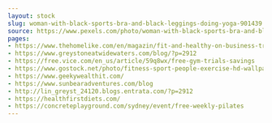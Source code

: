 ```yaml
---
layout: stock
slug: woman-with-black-sports-bra-and-black-leggings-doing-yoga-901439
source: https://www.pexels.com/photo/woman-with-black-sports-bra-and-black-leggings-doing-yoga-901439/
pages:
- https://www.thehomelike.com/en/magazin/fit-and-healthy-on-business-trips/
- https://www.greystoneatwidewaters.com/blog/?p=2912
- https://free.vice.com/en_us/article/59q8wx/free-gym-trials-savings
- https://www.gostock.net/photo/fitness-sport-people-exercise-hd-wallpapers-4200x2844.8hXTl
- https://www.geekywealthit.com/
- https://www.sunbearadventures.com/blog
- http://lin_greyst_24120.blogs.entrata.com/?p=2912
- https://healthfirstdiets.com/
- https://concreteplayground.com/sydney/event/free-weekly-pilates
---
```

